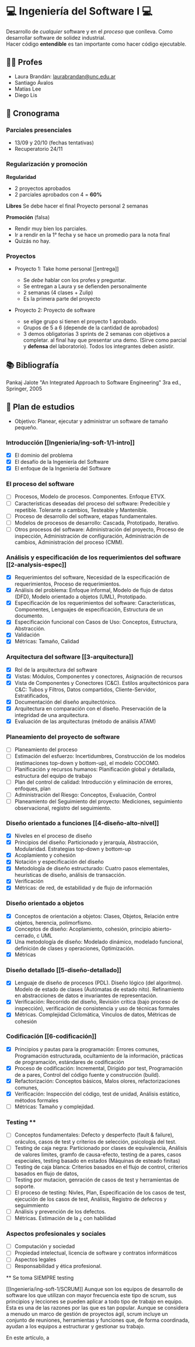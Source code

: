 # 💻️ Ingeniería del Software I 💻️
Desarrollo de *cualquier* software y en el *proceso* que conlleva.
Como desarrollar software de solidez industrial.  
Hacer código **entendible** es tan importante como hacer código ejecutable.

## 👩‍🏫️ Profes
* Laura Brandán: [laurabrandan@unc.edu.ar](laurabrandan@unc.edu.ar)
* Santiago Ávalos
* Matías Lee
* Diego Lis

## 📆 Cronograma
### Parciales presenciales
* 13/09 y 20/10  (fechas tentativas)
* Recuperatorio 24/11

### Regularización y promoción
**Regularidad**
* 2 proyectos aprobados
* 2 parciales aprobados con 4 = **60%**

**Libres**
Se debe hacer el final
Proyecto personal 2 semanas

**Promoción** (falsa)
* Rendir muy bien los parciales.
* Ir a rendir en la 1° fecha y se hace un promedio para la nota final
* Quizás no hay.

### Proyectos
* Proyecto 1: Take home personal [[entrega]]  
    * Se *debe* hablar con los profes y preguntar.
    * Se entregan a Laura y se defienden personalmente
    * 2 semanas (4 clases + Zulip)
    * Es la primera parte del proyecto

* Proyecto 2: Proyecto de software
    * se elige grupo si tienen el proyecto 1 aprobado.
    * Grupos de 5 a 6 (depende de la cantidad de aprobados)
    * 3 demos obligatorias 3 sprints de 2 semanas con objetivos a completar.
      al final hay que presentar una demo. (Sirve como parcial y **defensa** del 
      laboratorio). Todos los integrantes deben asistir.

## 📚️ Bibliografía
Pankaj Jalote "An Integrated Approach to Software Engineering" 3ra ed.,
Springer, 2005

## 📑️ Plan de estudios
* Objetivo: Planear, ejecutar y administrar un software de tamaño pequeño.

### **Introducción** [[Ingenieria/ing-soft-1/1-intro]]
+ [x] El dominio del problema
+ [x] El desafío de la Ingeniería del Software
+ [x] El enfoque de la Ingeniería del Software

### **El proceso del software**
+ [ ] Procesos, Modelo de procesos. Componentes. Enfoque ETVX.
+ [ ] Características deseadas del proceso del software: Predecible y repetible. Tolerante a cambios, Testeable y Mantenible.
+ [ ] Proceso de desarrollo del software, etapas fundamentales.
+ [ ] Modelos de procesos de desarrollo: Cascada, Prototipado, Iterativo.
+ [ ] Otros procesos del software: Administración del proyecto, Proceso de inspección, Administración de configuración, Administración de cambios, Administración del proceso (CMM).

### **Análisis y especificación de los requerimientos del software**  [[2-analysis-espec]]
+ [x] Requerimientos del software, Necesidad de la especificación de requerimientos, Proceso de requerimientos.
+ [x] Análisis del problema: Enfoque informal, Modelo de flujo de datos (DFD), Modelo orientado a objetos (UML), Prototipado.
+ [x] Especificación de los requerimientos del software: Características, Componentes, Lenguajes de especificación, Estructura de un documento.
+ [x] Especificación funcional con Casos de Uso: Conceptos, Estructura, Abstracción.
+ [x] Validación
+ [x] Métricas: Tamaño, Calidad

### **Arquitectura del software** [[3-arquitectura]]
+ [x] Rol de la arquitectura del software
+ [x] Vistas: Módulos, Componentes y conectores, Asignación de recursos
+ [x] Vista de Componentes y Conectores (C&C). Estilos arquitectónicos para C&C: Tubos y Filtros, Datos compartidos, Cliente-Servidor, Estratificados,
+ [x] Documentación del diseño arquitectónico.
+ [x] Arquitectura en comparación con el diseño. Preservación de la integridad de una arquitectura.
+ [x] Evaluación de las arquitecturas (método de análisis ATAM)

### **Planeamiento del proyecto de software**
+ [ ] Planeamiento del proceso
+ [ ] Estimación del esfuerzo: Incertidumbres, Construcción de los modelos (estimaciones top-down y bottom-up), el modelo COCOMO.
+ [ ] Planificación y recursos humanos: Planificación global y detallada, estructura del equipo de trabajo
+ [ ] Plan del control de calidad: Introducción y eliminación de errores, enfoques, plan
+ [ ] Administración del Riesgo: Conceptos, Evaluación, Control
+ [ ] Planeamiento del Seguimiento del proyecto: Mediciones, seguimiento observacional, registro del seguimiento.

### **Diseño orientado a funciones** [[4-diseño-alto-nivel]]
+ [x] Niveles en el proceso de diseño
+ [x] Principios del diseño: Particionado y jerarquía, Abstracción, Modularidad. Estrategias top-down y bottom-up
+ [x] Acoplamiento y cohesión
+ [x] Notación y especificación del diseño
+ [x] Metodología de diseño estructurado: Cuatro pasos elementales, heurísticas de diseño, análisis de transacción.
+ [x] Verificación
+ [x] Métricas: de red, de estabilidad y de flujo de información

### **Diseño orientado a objetos**
+ [x] Conceptos de orientación a objetos: Clases, Objetos, Relación entre objetos, herencia, polimorfismo.
+ [x] Conceptos de diseño: Acoplamiento, cohesión, principio abierto-cerrado, c UML
+ [x] Una metodología de diseño: Modelado dinámico, modelado funcional, definición de clases y operaciones, Optimización.
+ [x] Métricas

### **Diseño detallado** [[5-diseño-detallado]]
+ [x] Lenguaje de diseño de procesos (PDL). Diseño lógico (del algoritmo). Modelo de estado de clases (Autómatas de estado nito). Refinamiento en abstracciones de datos e invariantes de representación.
+ [x] Verificación: Recorrido del diseño, Revisión crítica (bajo proceso de inspección), verificación de consistencia y uso de técnicas formales
+ [x] Métricas. Complejidad Ciclomática, Vínculos de datos, Métricas de cohesión

<!-- Al parcial entra hasta el práctico 4-->

### **Codificación** [[6-codificación]]
+ [x] Principios y pautas para la programación: Errores comunes, Programación estructurada, ocultamiento de la información, prácticas de programación, estándares de codificación
+ [x] Proceso de codificación: Incremental, Dirigido por test, Programación de a pares, Control del código fuente y construcción (build).
+ [x] Refactorización: Conceptos básicos, Malos olores, refactorizaciones comunes,
+ [x] Verificación: Inspección del código, test de unidad, Análisis estático, métodos formales
+ [ ] Métricas: Tamaño y complejidad.

### **Testing** **
+ [ ] Conceptos fundamentales: Defecto y desperfecto  (fault & failure), oráculos, casos de test y criterios de selección, psicología del test.
+ [ ] Testing de caja negra: Particionado por clases de equivalencia, Análisis de valores limites, gramfo de causa-efecto, testing de a pares, casos especiales, testing basado en estados (Máquinas de esteado finitas)
+ [ ] Testing de caja blanca: Criterios basados en el flujo de control, criterios basados en flujo de datos,
+ [ ] Testing por mutacion, genración de casos de test y herramientas de soporte.
+ [ ] El proceso de testing: Nivles, Plan, Especificación de los casos de test, ejecución de los casos de test, Análisis, Registro de defecros y seguimmiento
+ [ ] Análisis y prevención de los defectos.
+ [ ] Métricas. Estimación de la ¿ con habilidad

### **Aspectos profesionales y sociales**
+ [ ] Computación y sociedad
+ [ ] Propiedad intelectual, licencia de software y contratos informáticos
+ [ ] Aspectos legales
+ [ ] Responsabilidad y ética profesional.

** Se toma SIEMPRE testing

[[Ingenieria/ing-soft-1/SCRUM]]
Aunque son los equipos de desarrollo de software los que utilizan con mayor frecuencia este tipo de scrum, sus principios y lecciones se pueden aplicar a todo tipo de trabajo en equipo. Esta es una de las razones por las que es tan popular. Aunque se considera a menudo un marco de gestión de proyectos ágil, scrum incluye un conjunto de reuniones, herramientas y funciones que, de forma coordinada, ayudan a los equipos a estructurar y gestionar su trabajo.

En este artículo, a